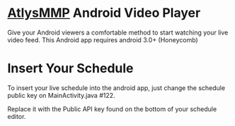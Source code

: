 # <a href="http://www.atlysmmp.com">AtlysMMP</a> Android Video Player
Give your Android viewers a comfortable method to start watching your live video feed. 
This Android app requires android 3.0+ (Honeycomb) 


# Insert Your Schedule
To insert your live schedule into the android app, just change the schedule public key on MainActivity.java #122.

Replace it with the Public API key found on the bottom of your schedule editor. 
